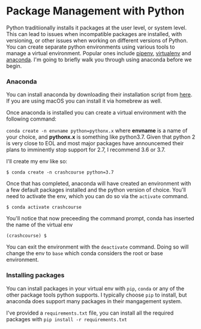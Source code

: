 # Package Management with Python

Python traditiionally installs it packages at the user level, or system level. This can lead to issues when incompatible packages are installed, with versioning, or other issues when working on different versions of Python. You can create separate python environments using various tools to manage a virtual environment. Popular ones include [pipenv](https://docs.python-guide.org/dev/virtualenvs/), [virtualenv](https://virtualenv.pypa.io/en/latest/) and [anaconda](https://docs.anaconda.com/anaconda/user-guide/getting-started/). I'm going to briefly walk you through using anaconda before we begin.

### Anaconda

You can install anaconda by downloading their installation script from [here](https://www.anaconda.com/distribution/). If you are using macOS you can install it via homebrew as well.

Once anaconda is installed you can create a virtual environment with the following command:

`conda create -n envname python=pythonx.x` where __envname__ is a name of your choice, and __pythonx.x__ is something like python3.7. Given that python 2 is very close to EOL and most major packages have announcemed their plans to imminently stop support for 2.7, I recommend 3.6 or 3.7. 

I'll create my env like so:

`$ conda create -n crashcourse python=3.7`

Once that has completed, anaconda will have created an environment with a few default packages installed and the python version of choice. You'll need to activate the env, which you can do so via the `activate` command.

`$ conda activate crashcourse`

You'll notice that now preceeding the command prompt, conda has inserted the name of the virtual env

`(crashcourse) $`

You can exit the environment with the `deactivate` command. Doing so will change the env to `base` which conda considers the root or base environment. 

### Installing packages

You can install packages in your virtual env with `pip`, `conda` or any of the other package tools python supports. I typically choose `pip` to install, but anaconda does support many packages in their mangagement system.

I've provided a `requirements.txt` file, you can install all the required packages with `pip install -r requirements.txt`
